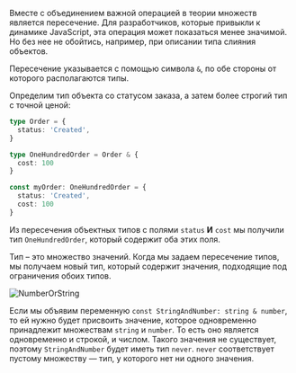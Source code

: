 Вместе с объединением важной операцией в теории множеств является пересечение. Для разработчиков, которые привыкли к динамике JavaScript, эта операция может показаться менее значимой. Но без нее не обойтись, например, при описании типа слияния объектов.

Пересечение указывается с помощью символа `&`, по обе стороны от которого располагаются типы.

Определим тип объекта со статусом заказа, а затем более строгий тип с точной ценой:

```typescript
type Order = {
  status: 'Created',
}

type OneHundredOrder = Order & {
  cost: 100
}

const myOrder: OneHundredOrder = {
  status: 'Created',
  cost: 100
}
```

Из пересечения объектных типов с полями `status` **И** `cost` мы получили тип `OneHundredOrder`, который содержит оба этих поля.

Тип – это множество значений. Когда мы задаем пересечение типов, мы получаем новый тип, который содержит значения, подходящие под ограничения обоих типов.

![NumberOrString](https://raw.githubusercontent.com/hexlet-basics/exercises-typescript/main/modules/25-types/30-intersection-types/assets/one_hundred_order.png)

Если мы объявим переменную `const StringAndNumber: string & number`, то ей нужно будет присвоить значение, которое одновременно принадлежит множествам `string` и `number`. То есть оно является одновременно и строкой, и числом. Такого значения не существует, поэтому `StringAndNumber` будет иметь тип `never`. `never` соответствует пустому множеству — тип, у которого нет ни одного значения.
